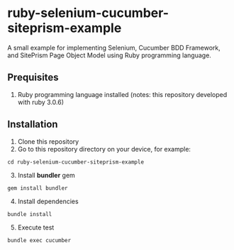 # ruby-selenium-cucumber-siteprism-example
A small example for implementing Selenium, Cucumber BDD Framework, and SitePrism Page Object Model using Ruby programming language.

## Prequisites
1. Ruby programming language installed (notes: this repository developed with ruby 3.0.6)

## Installation
1. Clone this repository
2. Go to this repository directory on your device, for example:
```shell
cd ruby-selenium-cucumber-siteprism-example
```
3. Install **bundler** gem
```shell
gem install bundler
```
4. Install dependencies
```shell
bundle install
```
5. Execute test
```shell
bundle exec cucumber
```
